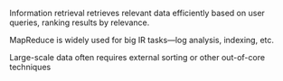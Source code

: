 Information retrieval retrieves relevant data efficiently based on user queries, ranking results by relevance.


MapReduce is widely used for big IR tasks—log analysis, indexing, etc.

Large-scale data often requires external sorting or other out-of-core techniques
